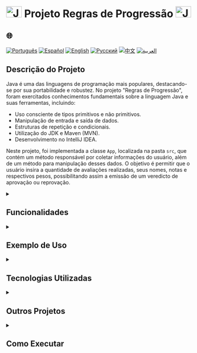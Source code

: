 # <img src="https://cdn-icons-png.flaticon.com/128/226/226777.png" alt="Java Projects Logo" width="42" height="30" /> Projeto Regras de Progressão <img src="https://cdn-icons-png.flaticon.com/128/226/226777.png" alt="Java Projects Logo" width="42" height="30" />

## 🌐 
[![Português](https://img.shields.io/badge/Português-green)](https://github.com/SamuelRocha91/project_rule_of_progression/blob/main/README.md) 
[![Español](https://img.shields.io/badge/Español-yellow)](https://github.com/SamuelRocha91/project_rule_of_progression/blob/main/README_es.md) 
[![English](https://img.shields.io/badge/English-blue)](https://github.com/SamuelRocha91/project_rule_of_progression/blob/main/README_en.md) 
[![Русский](https://img.shields.io/badge/Русский-lightgrey)](https://github.com/SamuelRocha91/project_rule_of_progression/blob/main/README_ru.md) 
[![中文](https://img.shields.io/badge/中文-red)](https://github.com/SamuelRocha91/project_rule_of_progression/project_rule_of_progression/blob/main/README_ch.md) 
[![العربية](https://img.shields.io/badge/العربية-orange)](https://github.com/SamuelRocha91/project_rule_of_progression/blob/main/README_ar.md)

## Descrição do Projeto

Java é uma das linguagens de programação mais populares, destacando-se por sua portabilidade e robustez. No projeto "Regras de Progressão", foram exercitados conhecimentos fundamentais sobre a linguagem Java e suas ferramentas, incluindo:

- Uso consciente de tipos primitivos e não primitivos.
- Manipulação de entrada e saída de dados.
- Estruturas de repetição e condicionais.
- Utilização do JDK e Maven (MVN).
- Desenvolvimento no IntelliJ IDEA.

Neste projeto, foi implementada a classe `App`, localizada na pasta `src`, que contém um método responsável por coletar informações do usuário, além de um método para manipulação desses dados. O objetivo é permitir que o usuário insira a quantidade de avaliações realizadas, seus nomes, notas e respectivos pesos, possibilitando assim a emissão de um veredicto de aprovação ou reprovação.

<details>
  <summary><h2>Funcionalidades</h2></summary>
  
  - **Coleta de Notas**: Permite ao usuário cadastrar as avaliações, informando nome, peso e nota.
  - **Cálculo de Percentual**: Avalia a média ponderada das notas e determina a situação do aluno (aprovação ou reprovação) com base na pontuação mínima.
</details>

<details>
  <summary><h2>Exemplo de Uso</h2></summary>
  O código abaixo ilustra como as informações são coletadas e processadas:
  
  ```java
  public static void coletarNotas() {
      // Lógica para coleta e processamento das notas
  }
  ```
</details>

<details>
  <summary><h2>Tecnologias Utilizadas</h2></summary>

  - **Java**: Linguagem de programação principal.
  - **Spring Boot**: Para a construção de aplicações e APIs REST.
  - **Maven**: Ferramenta de gerenciamento de projetos Java.
  - **IntelliJ IDEA**: IDE utilizada para desenvolvimento.
</details>

<details>
  <summary><h2>Outros Projetos</h2></summary>

  - 🗳️ [Sistema de Votação](https://github.com/SamuelRocha91/sistemaDeVotacao)
  - 🌱 [Agrix](https://github.com/SamuelRocha91/Agrix)
  - 🏛️ [Localizador de Museus](https://github.com/SamuelRocha91/localizadorDeMuseus)
  
</details>

<details>
  <summary><h2>Como Executar</h2></summary>
  
  1. **Clone este repositório** em sua máquina local:
     ```sh
     git clone https://github.com/SamuelRocha91/project_rule_of_progression.git
     ```

  2. **Navegue até o diretório do projeto**.

  3. **Compile e execute a aplicação** usando Maven:
     ```sh
     mvn spring-boot:run
     ```
</details>
